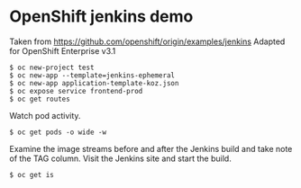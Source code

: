 # OpenShift jenkins demo
Taken from https://github.com/openshift/origin/examples/jenkins
Adapted for OpenShift Enterprise v3.1
```
$ oc new-project test
$ oc new-app --template=jenkins-ephemeral
$ oc new-app application-template-koz.json
$ oc expose service frontend-prod
$ oc get routes
```
Watch pod activity.
```
$ oc get pods -o wide -w
```
Examine the image streams before and after the Jenkins build and take note of the TAG column.
Visit the Jenkins site and start the build.
```
$ oc get is
```
